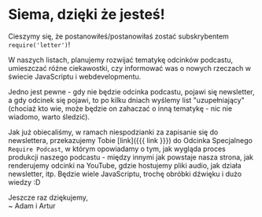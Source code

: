 # Siema, dzięki że jesteś!

Cieszymy się, że postanowiłeś/postanowiłaś zostać subskrybentem `require('letter')`!

W naszych listach, planujemy rozwijać tematykę odcinków podcastu, umieszczać różne ciekawostki, czy informować was o nowych rzeczach w świecie JavaScriptu i webdevelopmentu.

Jedno jest pewne - gdy nie będzie odcinka podcastu, pojawi się newsletter, a gdy odcinek się pojawi, to po kilku dniach wyślemy list "uzupełniający" (chociaż kto wie, może będzie on zahaczać o inną tematykę - nic nie wiadomo, warto śledzić).

Jak już obiecaliśmy, w ramach niespodzianki za zapisanie się do newslettera, przekazujemy Tobie [link]({{{ link }}}) do Odcinka Specjalnego `Require Podcast`, w którym opowiadamy o tym, jak wygląda proces produkcji naszego podcastu - między innymi jak powstaje nasza strona, jak renderujemy odcinki na YouTube, gdzie hostujemy pliki audio, jak działa newsletter, itp. Będzie wiele JavaScriptu, trochę obróbki dźwięku i dużo wiedzy :D

Jeszcze raz dziękujemy, <br />
~ Adam i Artur
